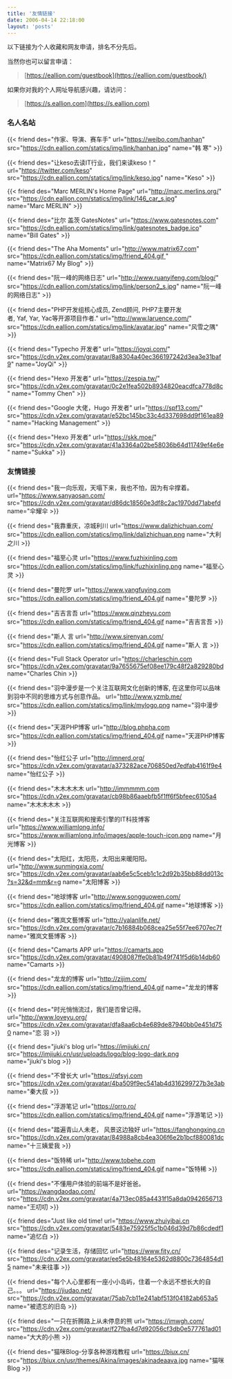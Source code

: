 ```yaml
---
title: '友情链接'
date: 2006-04-14 22:18:00
layout: 'posts'
---
```



以下链接为个人收藏和网友申请，排名不分先后。

当然你也可以留言申请：
> [https://eallion.com/guestbook](https://eallion.com/guestbook/)

如果你对我的个人网址导航感兴趣，请访问：
> [https://s.eallion.com](https://s.eallion.com)  

### 名人名站

{{< friend des="作家、导演、赛车手" url="https://weibo.com/hanhan" src="https://cdn.eallion.com/statics/img/link/hanhan.jpg" name="韩 寒" >}}

{{< friend des="让keso去读IT行业，我们来读keso！" url="https://twitter.com/keso" src="https://cdn.eallion.com/statics/img/link/keso.jpg" name="Keso" >}}

{{< friend des="Marc MERLIN's Home Page" url="http://marc.merlins.org/" src="https://cdn.eallion.com/statics/img/link/146_car_s.jpg" name="Marc MERLIN" >}}

{{< friend des="比尔 盖茨 GatesNotes" url="https://www.gatesnotes.com" src="https://cdn.eallion.com/statics/img/link/gatesnotes_badge.ico" name="Bill Gates" >}}

{{< friend des="The Aha Moments" url="http://www.matrix67.com" src="https://cdn.eallion.com/statics/img/friend_404.gif " name="Matrix67 My Blog" >}}

{{< friend des="阮一峰的网络日志" url="http://www.ruanyifeng.com/blog/" src="https://cdn.eallion.com/statics/img/link/person2_s.jpg" name="阮一峰的网络日志" >}}

{{< friend des="PHP开发组核心成员, Zend顾问, PHP7主要开发者, Yaf, Yar, Yac等开源项目作者." url="http://www.laruence.com/" src="https://cdn.eallion.com/statics/img/link/avatar.jpg" name="风雪之隅" >}}

{{< friend des="Typecho 开发者" url="https://joyqi.com/" src="https://cdn.v2ex.com/gravatar/8a8304a40ec366197242d3ea3e31baf9" name="JoyQi" >}}

{{< friend des="Hexo 开发者" url="https://zespia.tw/" src="https://cdn.v2ex.com/gravatar/0c2e1fea502b8934820eacdfca778d8c" name="Tommy Chen" >}}

{{< friend des="Google 大佬，Hugo 开发者" url="https://spf13.com/" src="https://cdn.v2ex.com/gravatar/e52bc145bc33c4d337698dd9f161ea89" name="Hacking Management" >}}

{{< friend des="Hexo 开发者" url="https://skk.moe/" src="https://cdn.v2ex.com/gravatar/41a3364a02be58036b64d11749ef4e6e" name="Sukka" >}}

### 友情链接

{{< friend des="我一向乐观，天塌下来，我也不怕，因为有伞撑着。 url="https://www.sanyaosan.com/ src="https://cdn.v2ex.com/gravatar/d86dc18560e3df8c2ac1970dd71abefd name="伞耀伞 >}}

{{< friend des="我靠重庆，凉城利川 url="https://www.dalizhichuan.com/ src="https://cdn.eallion.com/statics/img/link/dalizhichuan.png name="大利之川 >}}

{{< friend des="福至心灵 url="https://www.fuzhixinling.com src="https://cdn.eallion.com/statics/img/link/fuzhixinling.png name="福至心灵 >}}

{{< friend des="曼陀罗 url="https://www.yangfuying.com src="https://cdn.eallion.com/statics/img/friend_404.gif name="曼陀罗 >}}

{{< friend des="吉吉言吾 url="https://www.qinzheyu.com src="https://cdn.eallion.com/statics/img/friend_404.gif name="吉吉言吾 >}}

{{< friend des="斯人 言 url="http://www.sirenyan.com/ src="https://cdn.eallion.com/statics/img/friend_404.gif name="斯人 言 >}}

{{< friend des="Full Stack Operator url="https://charleschin.com src="https://cdn.v2ex.com/gravatar/9a7655675ef08ee179c48f2a829280bd name="Charles Chin >}}

{{< friend des="羽中漫步是一个关注互联网文化创新的博客, 在这里你可以品味到羽中不同的思维方式与创意作品。 url="http://www.yzmb.me/ src="https://cdn.eallion.com/statics/img/link/mylogo.png name="羽中漫步 >}}

{{< friend des="天涯PHP博客 url="http://blog.phpha.com src="https://cdn.eallion.com/statics/img/friend_404.gif name="天涯PHP博客 >}}

{{< friend des="怡红公子 url="http://imnerd.org/ src="https://cdn.v2ex.com/gravatar/a373282ace706850ed7edfab4161f9e4 name="怡红公子 >}}

{{< friend des="木木木木木 url="http://immmmm.com src="https://cdn.v2ex.com/gravatar/cb98b86aaebfb5f1ff6f5bfeec6105a4 name="木木木木木 >}}

{{< friend des="关注互联网和搜索引擎的IT科技博客 url="https://www.williamlong.info/ src="https://www.williamlong.info/images/apple-touch-icon.png name="月光博客 >}}

{{< friend des="太阳红，太阳亮，太阳出来暖阳阳。 url="http://www.sunmingxia.com/ src="https://cdn.v2ex.com/gravatar/aab6e5c5ceb1c1c2d92b35bb88dd013c?s=32&d=mm&r=g name="太阳博客 >}}

{{< friend des="地球博客 url="http://www.songguowen.com/ src="https://cdn.eallion.com/statics/img/friend_404.gif name="地球博客 >}}

{{< friend des="雅岚文藝博客 url="http://yalanlife.net/ src="https://cdn.v2ex.com/gravatar/c7b16884b068cea25e55f7ee6707ec7f name="雅岚文藝博客 >}}

{{< friend des="Camarts APP url="https://camarts.app src="https://cdn.v2ex.com/gravatar/4908087ffe0b81b49f741f5d6b14db60 name="Camarts >}}

{{< friend des="龙龙的博客 url="http://zijim.com/ src="https://cdn.eallion.com/statics/img/friend_404.gif name="龙龙的博客 >}}

{{< friend des="时光悄悄流过，我们是否曾记得。 url="http://www.loveyu.org/ src="https://cdn.v2ex.com/gravatar/dfa8aa6cb4e689de87940bb0e451d750 name="恋 羽 >}}

{{< friend des="jiuki's blog url="https://imjiuki.cn/ src="https://imjiuki.cn/usr/uploads/logo/blog-logo-dark.png name="jiuki's blog >}}

{{< friend des="不曾长大 url="https://qfsyj.com src="https://cdn.v2ex.com/gravatar/4ba509f9ec541ab4d316299727b3e3ab name="秦大叔 >}}

{{< friend des="浮游笔记 url="https://orro.ro/ src="https://cdn.eallion.com/statics/img/friend_404.gif name="浮游笔记 >}}

{{< friend des="踏遍青山人未老， 风景这边独好 url="https://fanghongxing.cn src="https://cdn.v2ex.com/gravatar/84988a8cb4ea306f6e2b1bcf880081dc name="十三姨爱我 >}}

{{< friend des="饭特稀 url="http://www.tobehe.com src="https://cdn.eallion.com/statics/img/friend_404.gif name="饭特稀 >}}

{{< friend des="不懂用户体验的前端不是好爸爸。 url="https://wangdaodao.com/ src="https://cdn.v2ex.com/gravatar/4a713ec085a4431f15a8da0942656713 name="王叨叨 >}}

{{< friend des="Just like old time! url="https://www.zhuiyibai.cn src="https://cdn.v2ex.com/gravatar/5483e75925f5c1b046d39d7b86cdedf1 name="追忆白 >}}

{{< friend des="记录生活，存储回忆 url="https://www.fity.cn/ src="https://cdn.v2ex.com/gravatar/ee5e5b48164e5362d8800c7364854d15 name="未来往事 >}}

{{< friend des="每个人心里都有一座小小岛屿，住着一个永远不想长大的自己。。。 url="https://jiudao.net/ src="https://cdn.v2ex.com/gravatar/75ab7cb11e241abf513f04182ab653a5 name="被遗忘的旧岛 >}}

{{< friend des="一只在折腾路上从未停息的熊 url="https://imwgh.com/ src="https://cdn.v2ex.com/gravatar/f27fba4d7d92056cf3db0e577761ad01 name="大大的小熊 >}}

{{< friend des="猫咪Blog-分享各种游戏教程 url="https://biux.cn/ src="https://biux.cn/usr/themes/Akina/images/akinadeaava.jpg name="猫咪Blog >}}